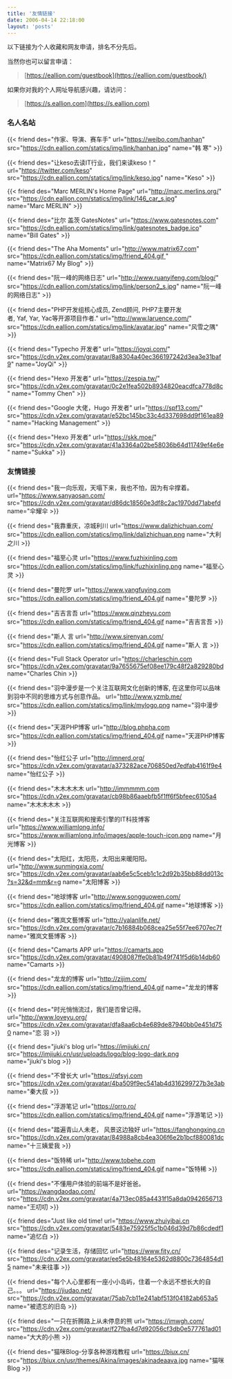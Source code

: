 ```yaml
---
title: '友情链接'
date: 2006-04-14 22:18:00
layout: 'posts'
---
```



以下链接为个人收藏和网友申请，排名不分先后。

当然你也可以留言申请：
> [https://eallion.com/guestbook](https://eallion.com/guestbook/)

如果你对我的个人网址导航感兴趣，请访问：
> [https://s.eallion.com](https://s.eallion.com)  

### 名人名站

{{< friend des="作家、导演、赛车手" url="https://weibo.com/hanhan" src="https://cdn.eallion.com/statics/img/link/hanhan.jpg" name="韩 寒" >}}

{{< friend des="让keso去读IT行业，我们来读keso！" url="https://twitter.com/keso" src="https://cdn.eallion.com/statics/img/link/keso.jpg" name="Keso" >}}

{{< friend des="Marc MERLIN's Home Page" url="http://marc.merlins.org/" src="https://cdn.eallion.com/statics/img/link/146_car_s.jpg" name="Marc MERLIN" >}}

{{< friend des="比尔 盖茨 GatesNotes" url="https://www.gatesnotes.com" src="https://cdn.eallion.com/statics/img/link/gatesnotes_badge.ico" name="Bill Gates" >}}

{{< friend des="The Aha Moments" url="http://www.matrix67.com" src="https://cdn.eallion.com/statics/img/friend_404.gif " name="Matrix67 My Blog" >}}

{{< friend des="阮一峰的网络日志" url="http://www.ruanyifeng.com/blog/" src="https://cdn.eallion.com/statics/img/link/person2_s.jpg" name="阮一峰的网络日志" >}}

{{< friend des="PHP开发组核心成员, Zend顾问, PHP7主要开发者, Yaf, Yar, Yac等开源项目作者." url="http://www.laruence.com/" src="https://cdn.eallion.com/statics/img/link/avatar.jpg" name="风雪之隅" >}}

{{< friend des="Typecho 开发者" url="https://joyqi.com/" src="https://cdn.v2ex.com/gravatar/8a8304a40ec366197242d3ea3e31baf9" name="JoyQi" >}}

{{< friend des="Hexo 开发者" url="https://zespia.tw/" src="https://cdn.v2ex.com/gravatar/0c2e1fea502b8934820eacdfca778d8c" name="Tommy Chen" >}}

{{< friend des="Google 大佬，Hugo 开发者" url="https://spf13.com/" src="https://cdn.v2ex.com/gravatar/e52bc145bc33c4d337698dd9f161ea89" name="Hacking Management" >}}

{{< friend des="Hexo 开发者" url="https://skk.moe/" src="https://cdn.v2ex.com/gravatar/41a3364a02be58036b64d11749ef4e6e" name="Sukka" >}}

### 友情链接

{{< friend des="我一向乐观，天塌下来，我也不怕，因为有伞撑着。 url="https://www.sanyaosan.com/ src="https://cdn.v2ex.com/gravatar/d86dc18560e3df8c2ac1970dd71abefd name="伞耀伞 >}}

{{< friend des="我靠重庆，凉城利川 url="https://www.dalizhichuan.com/ src="https://cdn.eallion.com/statics/img/link/dalizhichuan.png name="大利之川 >}}

{{< friend des="福至心灵 url="https://www.fuzhixinling.com src="https://cdn.eallion.com/statics/img/link/fuzhixinling.png name="福至心灵 >}}

{{< friend des="曼陀罗 url="https://www.yangfuying.com src="https://cdn.eallion.com/statics/img/friend_404.gif name="曼陀罗 >}}

{{< friend des="吉吉言吾 url="https://www.qinzheyu.com src="https://cdn.eallion.com/statics/img/friend_404.gif name="吉吉言吾 >}}

{{< friend des="斯人 言 url="http://www.sirenyan.com/ src="https://cdn.eallion.com/statics/img/friend_404.gif name="斯人 言 >}}

{{< friend des="Full Stack Operator url="https://charleschin.com src="https://cdn.v2ex.com/gravatar/9a7655675ef08ee179c48f2a829280bd name="Charles Chin >}}

{{< friend des="羽中漫步是一个关注互联网文化创新的博客, 在这里你可以品味到羽中不同的思维方式与创意作品。 url="http://www.yzmb.me/ src="https://cdn.eallion.com/statics/img/link/mylogo.png name="羽中漫步 >}}

{{< friend des="天涯PHP博客 url="http://blog.phpha.com src="https://cdn.eallion.com/statics/img/friend_404.gif name="天涯PHP博客 >}}

{{< friend des="怡红公子 url="http://imnerd.org/ src="https://cdn.v2ex.com/gravatar/a373282ace706850ed7edfab4161f9e4 name="怡红公子 >}}

{{< friend des="木木木木木 url="http://immmmm.com src="https://cdn.v2ex.com/gravatar/cb98b86aaebfb5f1ff6f5bfeec6105a4 name="木木木木木 >}}

{{< friend des="关注互联网和搜索引擎的IT科技博客 url="https://www.williamlong.info/ src="https://www.williamlong.info/images/apple-touch-icon.png name="月光博客 >}}

{{< friend des="太阳红，太阳亮，太阳出来暖阳阳。 url="http://www.sunmingxia.com/ src="https://cdn.v2ex.com/gravatar/aab6e5c5ceb1c1c2d92b35bb88dd013c?s=32&d=mm&r=g name="太阳博客 >}}

{{< friend des="地球博客 url="http://www.songguowen.com/ src="https://cdn.eallion.com/statics/img/friend_404.gif name="地球博客 >}}

{{< friend des="雅岚文藝博客 url="http://yalanlife.net/ src="https://cdn.v2ex.com/gravatar/c7b16884b068cea25e55f7ee6707ec7f name="雅岚文藝博客 >}}

{{< friend des="Camarts APP url="https://camarts.app src="https://cdn.v2ex.com/gravatar/4908087ffe0b81b49f741f5d6b14db60 name="Camarts >}}

{{< friend des="龙龙的博客 url="http://zijim.com/ src="https://cdn.eallion.com/statics/img/friend_404.gif name="龙龙的博客 >}}

{{< friend des="时光悄悄流过，我们是否曾记得。 url="http://www.loveyu.org/ src="https://cdn.v2ex.com/gravatar/dfa8aa6cb4e689de87940bb0e451d750 name="恋 羽 >}}

{{< friend des="jiuki's blog url="https://imjiuki.cn/ src="https://imjiuki.cn/usr/uploads/logo/blog-logo-dark.png name="jiuki's blog >}}

{{< friend des="不曾长大 url="https://qfsyj.com src="https://cdn.v2ex.com/gravatar/4ba509f9ec541ab4d316299727b3e3ab name="秦大叔 >}}

{{< friend des="浮游笔记 url="https://orro.ro/ src="https://cdn.eallion.com/statics/img/friend_404.gif name="浮游笔记 >}}

{{< friend des="踏遍青山人未老， 风景这边独好 url="https://fanghongxing.cn src="https://cdn.v2ex.com/gravatar/84988a8cb4ea306f6e2b1bcf880081dc name="十三姨爱我 >}}

{{< friend des="饭特稀 url="http://www.tobehe.com src="https://cdn.eallion.com/statics/img/friend_404.gif name="饭特稀 >}}

{{< friend des="不懂用户体验的前端不是好爸爸。 url="https://wangdaodao.com/ src="https://cdn.v2ex.com/gravatar/4a713ec085a4431f15a8da0942656713 name="王叨叨 >}}

{{< friend des="Just like old time! url="https://www.zhuiyibai.cn src="https://cdn.v2ex.com/gravatar/5483e75925f5c1b046d39d7b86cdedf1 name="追忆白 >}}

{{< friend des="记录生活，存储回忆 url="https://www.fity.cn/ src="https://cdn.v2ex.com/gravatar/ee5e5b48164e5362d8800c7364854d15 name="未来往事 >}}

{{< friend des="每个人心里都有一座小小岛屿，住着一个永远不想长大的自己。。。 url="https://jiudao.net/ src="https://cdn.v2ex.com/gravatar/75ab7cb11e241abf513f04182ab653a5 name="被遗忘的旧岛 >}}

{{< friend des="一只在折腾路上从未停息的熊 url="https://imwgh.com/ src="https://cdn.v2ex.com/gravatar/f27fba4d7d92056cf3db0e577761ad01 name="大大的小熊 >}}

{{< friend des="猫咪Blog-分享各种游戏教程 url="https://biux.cn/ src="https://biux.cn/usr/themes/Akina/images/akinadeaava.jpg name="猫咪Blog >}}